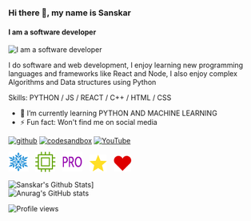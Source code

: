 ### Hi there 👋, my name is Sanskar
#### I am a software developer
![I am a software developer](https://arturssmirnovs.github.io/github-profile-readme-generator/images/banner.png)

I do software and web development, I enjoy learning new programming languages and frameworks like React and Node, I also enjoy complex Algorithms and Data structures using Python

Skills: PYTHON / JS / REACT / C++ / HTML / CSS

- 🌱 I’m currently learning PYTHON AND MACHINE LEARNING 
- ⚡ Fun fact: Won't find me on social media 


[<img src='https://cdn.jsdelivr.net/npm/simple-icons@3.0.1/icons/github.svg' alt='github' height='40'>](https://github.com/sanskarg348)  [<img src='https://cdn.jsdelivr.net/npm/simple-icons@3.0.1/icons/codesandbox.svg' alt='codesandbox' height='40'>](https://codesandbox.io/u/sanskarg348)  [<img src='https://cdn.jsdelivr.net/npm/simple-icons@3.0.1/icons/youtube.svg' alt='YouTube' height='40'>](https://www.youtube.com/channel/sanskarg348)  

<a href='https://archiveprogram.github.com/'><img src='https://raw.githubusercontent.com/acervenky/animated-github-badges/master/assets/acbadge.gif' width='40' height='40'></a> <a href='https://docs.github.com/en/developers'><img src='https://raw.githubusercontent.com/acervenky/animated-github-badges/master/assets/devbadge.gif' width='40' height='40'></a> <a href='https://github.com/pricing'><img src='https://raw.githubusercontent.com/acervenky/animated-github-badges/master/assets/pro.gif' width='40' height='40'></a> <a href='https://stars.github.com/'><img src='https://raw.githubusercontent.com/acervenky/animated-github-badges/master/assets/starbadge.gif' width='35' height='35'></a> <a href='https://docs.github.com/en/github/supporting-the-open-source-community-with-github-sponsors'><img src='https://raw.githubusercontent.com/acervenky/animated-github-badges/master/assets/sponsorbadge.gif' width='35' height='35'></a> 

![Sanskar's Github Stats](https://github-readme-stats.vercel.app/api/top-langs/?username=sanskarg348)]
</br>
![Anurag's GitHub stats](https://github-readme-stats.vercel.app/api?username=sanskarg348&count_private=true)

![Profile views](https://gpvc.arturio.dev/sanskarg348)  
